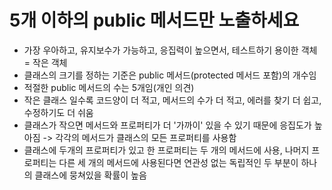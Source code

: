 # 5개 이하의 public 메서드만 노출하세요
- 가장 우아하고, 유지보수가 가능하고, 응집력이 높으면서, 테스트하기 용이한 객체 = 작은 객체
- 클래스의 크기를 정하는 기준은 public 메서드(protected 메서드 포함)의 개수임
- 적절한 public 메서드의 수는 5개임(개인 의견)
- 작은 클래스 일수록 코드양이 더 적고, 메서드의 수가 더 적고, 에러를 찾기 더 쉽고, 수정하기도 더 쉬움
- 클래스가 작으면 메서드와 프로퍼티가 더 '가까이' 있을 수 있기 때문에 응집도가 높아짐 -> 각각의 메서드가 클래스의 모든 프로퍼티를 사용함
- 클래스에 두개의 프로퍼티가 있고 한 프로퍼티는 두 개의 메서드에 사용, 나머지 프로퍼티는 다른 세 개의 메서드에 사용된다면 연관성 없는 독립적인 두 부분이 하나의 클래스에 뭉쳐있을 확률이 높음